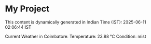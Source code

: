 # My Project

This content is dynamically generated in Indian Time (IST): 2025-06-11 02:06:44 IST


Current Weather in Coimbatore:
Temperature: 23.88 °C
Condition: mist
